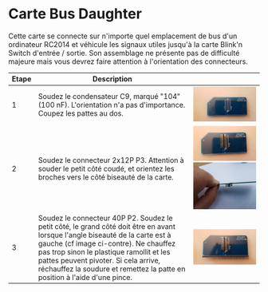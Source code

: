 # Carte Bus Daughter<A id="a20"></A>

Cette carte se connecte sur n'importe quel emplacement de bus d'un ordinateur RC2014 et véhicule les signaux utiles jusqu'à
la carte Blink'n Switch d'entrée / sortie. Son assemblage ne présente pas de difficulté majeure mais vous devrez faire
attention à l'orientation des connecteurs.

| Etape | Description                                                        |                                                              |
| ----- | -------------------------------------------------------------------- | ------------------------------------------------------------ |
| 1     | Soudez le condensateur C9, marqué "104" (100 nF). L'orientation n'a pas d'importance. Coupez les pattes au dos. | <img src="Pictures/016-capa.jpg" alt="Condensateur soudé" style="zoom: 60%;" /> |
| 2     | Soudez le connecteur 2x12P P3. Attention à souder le petit côté coudé, et orientez les broches vers le côté biseauté de la carte. | <img src="Pictures/017A.jpg" alt="Soudure du connecteur" style="zoom: 60%;" /><img src="Pictures/017B.jpg" alt="Vus de côté" style="zoom: 60%;" /> |
| 3     | Soudez le connecteur 40P P2. Soudez le petit côté, le grand côté doit être en avant lorsque l'angle biseauté de la carte est à gauche (cf image ci-contre). Ne chauffez pas trop sinon le plastique ramollit et les pattes peuvent pivoter. Si cela arrive, réchauffez la soudure et remettez la patte en position à l'aide d'une pince. | <img src="Pictures/018.jpg" alt="Connecteur soudé" style="zoom:60%;" /> |
